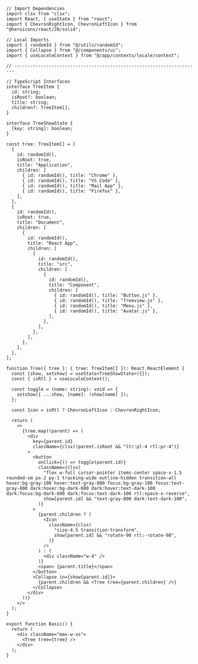 ﻿```tsx
// Import Dependencies
import clsx from "clsx";
import React, { useState } from "react";
import { ChevronRightIcon, ChevronLeftIcon } from "@heroicons/react/20/solid";

// Local Imports
import { randomId } from "@/utils/randomId";
import { Collapse } from "@/components/ui";
import { useLocaleContext } from "@/app/contexts/locale/context";

// ----------------------------------------------------------------------

// TypeScript Interfaces
interface TreeItem {
  id: string;
  isRoot?: boolean;
  title: string;
  children?: TreeItem[];
}

interface TreeShowState {
  [key: string]: boolean;
}

const tree: TreeItem[] = [
  {
    id: randomId(),
    isRoot: true,
    title: "Application",
    children: [
      { id: randomId(), title: "Chrome" },
      { id: randomId(), title: "VS Code" },
      { id: randomId(), title: "Mail App" },
      { id: randomId(), title: "Firefox" },
    ],
  },
  {
    id: randomId(),
    isRoot: true,
    title: "Document",
    children: [
      {
        id: randomId(),
        title: "React App",
        children: [
          {
            id: randomId(),
            title: "src",
            children: [
              {
                id: randomId(),
                title: "Component",
                children: [
                  { id: randomId(), title: "Button.js" },
                  { id: randomId(), title: "Treeview.js" },
                  { id: randomId(), title: "Menu.js" },
                  { id: randomId(), title: "Avatar.js" },
                ],
              },
            ],
          },
        ],
      },
    ],
  },
];

function Tree({ tree }: { tree: TreeItem[] }): React.ReactElement {
  const [show, setshow] = useState<TreeShowState>({});
  const { isRtl } = useLocaleContext();

  const toggle = (name: string): void => {
    setshow({ ...show, [name]: !show[name] });
  };

  const Icon = isRtl ? ChevronLeftIcon : ChevronRightIcon;

  return (
    <>
      {tree.map((parent) => (
        <div
          key={parent.id}
          className={clsx(!parent.isRoot && "ltr:pl-4 rtl:pr-4")}
        >
          <button
            onClick={() => toggle(parent.id)}
            className={clsx(
              "flex w-full cursor-pointer items-center space-x-1.5 rounded-sm px-2 py-1 tracking-wide outline-hidden transition-all hover:bg-gray-100 hover:text-gray-800 focus:bg-gray-100 focus:text-gray-800 dark:hover:bg-dark-600 dark:hover:text-dark-100 dark:focus:bg-dark-600 dark:focus:text-dark-100 rtl:space-x-reverse",
              show[parent.id] && "text-gray-800 dark:text-dark-100",
            )}
          >
            {parent.children ? (
              <Icon
                className={clsx(
                  "size-4.5 transition-transform",
                  show[parent.id] && "rotate-90 rtl:-rotate-90",
                )}
              />
            ) : (
              <div className="w-4" />
            )}
            <span> {parent.title}</span>
          </button>
          <Collapse in={show[parent.id]}>
            {parent.children && <Tree tree={parent.children} />}
          </Collapse>
        </div>
      ))}
    </>
  );
}

export function Basic() {
  return (
    <div className="max-w-xs">
      <Tree tree={tree} />
    </div>
  );
}

```
